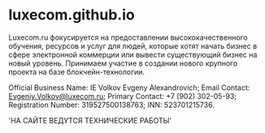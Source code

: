 # luxecom.github.io
Luxecom.ru фокусируется на предоставлении высококачественного обучения, ресурсов и услуг для людей, которые хотят начать бизнес в сфере электронной коммерции или вывести существующий бизнес на новый уровень. Принимаем участие в создании нового крупного проекта на базе блокчейн-технологии.

Official Business Name: IE Volkov Evgeny Alexandrovich; Email Contact: Evgeniy.Volkov@luxecom.ru; Primary Contact: +7 (902) 302-05-93; Registration Number: 319527500138763; INN: 523701215736.

'НА САЙТЕ ВЕДУТСЯ ТЕХНИЧЕСКИЕ РАБОТЫ'
